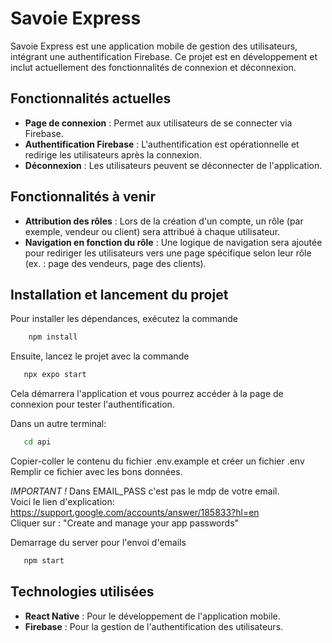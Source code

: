 # Savoie Express

Savoie Express est une application mobile de gestion des utilisateurs, intégrant une authentification Firebase. Ce projet est en développement et inclut actuellement des fonctionnalités de connexion et déconnexion.

## Fonctionnalités actuelles

- **Page de connexion** : Permet aux utilisateurs de se connecter via Firebase.
- **Authentification Firebase** : L'authentification est opérationnelle et redirige les utilisateurs après la connexion.
- **Déconnexion** : Les utilisateurs peuvent se déconnecter de l'application.

## Fonctionnalités à venir

- **Attribution des rôles** : Lors de la création d'un compte, un rôle (par exemple, vendeur ou client) sera attribué à chaque utilisateur.
- **Navigation en fonction du rôle** : Une logique de navigation sera ajoutée pour rediriger les utilisateurs vers une page spécifique selon leur rôle (ex. : page des vendeurs, page des clients).

## Installation et lancement du projet

Pour installer les dépendances, exécutez la commande 
```bash 
    npm install
```

 Ensuite, lancez le projet avec la commande 
 ```bash 
    npx expo start
 ``` 
Cela démarrera l'application et vous pourrez accéder à la page de connexion pour tester l'authentification.

Dans un autre terminal:
 ```bash 
    cd api
 ``` 
Copier-coller le contenu du fichier .env.example et créer un fichier .env</br>
Remplir ce fichier avec les bons données.</br>

*IMPORTANT !* Dans EMAIL_PASS c'est pas le mdp de votre email.</br>
Voici le lien d'explication:
https://support.google.com/accounts/answer/185833?hl=en </br>
Cliquer sur : "Create and manage your app passwords"</br>

Demarrage du server pour l'envoi d'emails
 ```bash 
    npm start
 ``` 


## Technologies utilisées

- **React Native** : Pour le développement de l'application mobile.
- **Firebase** : Pour la gestion de l'authentification des utilisateurs.


